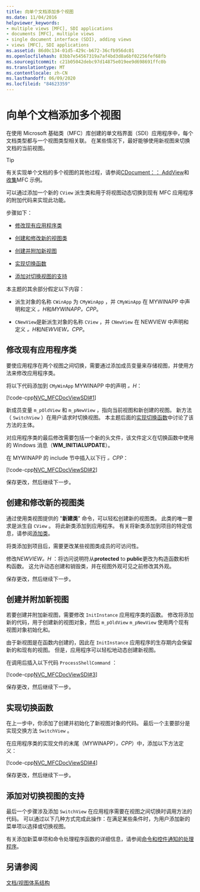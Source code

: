 ```yaml
---
title: 向单个文档添加多个视图
ms.date: 11/04/2016
helpviewer_keywords:
- multiple views [MFC], SDI applications
- documents [MFC], multiple views
- single document interface (SDI), adding views
- views [MFC], SDI applications
ms.assetid: 86d0c134-01d5-429c-b672-36cfb956dc01
ms.openlocfilehash: 83bb7e54567319a7af4bd3d8a6bf02256fef68fb
ms.sourcegitcommit: c21b05042debc97d14875e019ee9d698691ffc0b
ms.translationtype: MT
ms.contentlocale: zh-CN
ms.lasthandoff: 06/09/2020
ms.locfileid: "84623359"
---
```

# <a name="adding-multiple-views-to-a-single-document"></a>向单个文档添加多个视图

在使用 Microsoft 基础类（MFC）库创建的单文档界面（SDI）应用程序中，每个文档类型都与一个视图类型相关联。 在某些情况下，最好能够使用新视图来切换文档的当前视图。

> [!TIP]
> 有关实现单个文档的多个视图的其他过程，请参阅[CDocument：： AddView](reference/cdocument-class.md#addview)和[收集](../overview/visual-cpp-samples.md)MFC 示例。

可以通过添加一个新的 `CView` 派生类和用于将视图动态切换到现有 MFC 应用程序的附加代码来实现此功能。

步骤如下：

- [修改现有应用程序类](#vcconmodifyexistingapplicationa1)

- [创建和修改新的视图类](#vcconnewviewclassa2)

- [创建并附加新视图](#vcconattachnewviewa3)

- [实现切换函数](#vcconswitchingfunctiona4)

- [添加对切换视图的支持](#vcconswitchingtheviewa5)

本主题的其余部分假定以下内容：

- 派生对象的名称 `CWinApp` 为 `CMyWinApp` ，并 `CMyWinApp` 在 MYWINAPP 中声明和定义 *。H*和*MYWINAPP。CPP*。

- `CNewView`是新派生对象的名称 `CView` ，并 `CNewView` 在 NEWVIEW 中声明和定义 *。H*和*NEWVIEW。CPP*。

## <a name="modify-the-existing-application-class"></a><a name="vcconmodifyexistingapplicationa1"></a>修改现有应用程序类

要使应用程序在两个视图之间切换，需要通过添加成员变量来存储视图，并使用方法来修改应用程序类。

将以下代码添加到 `CMyWinApp` MYWINAPP 中的声明 *。H*：

[!code-cpp[NVC_MFCDocViewSDI#1](codesnippet/cpp/adding-multiple-views-to-a-single-document_1.h)]

新成员变量 `m_pOldView` 和 `m_pNewView` ，指向当前视图和新创建的视图。 新方法（ `SwitchView` ）在用户请求时切换视图。 本主题后面的[实现切换函数](#vcconswitchingfunctiona4)中讨论了该方法的主体。

对应用程序类的最后修改需要包括一个新的头文件，该文件定义在切换函数中使用的 Windows 消息（**WM_INITIALUPDATE**）。

在 MYWINAPP 的 include 节中插入以下行 *。CPP*：

[!code-cpp[NVC_MFCDocViewSDI#2](codesnippet/cpp/adding-multiple-views-to-a-single-document_2.cpp)]

保存更改，然后继续下一步。

## <a name="create-and-modify-the-new-view-class"></a><a name="vcconnewviewclassa2"></a>创建和修改新的视图类

通过使用类视图提供的 "**新建类**" 命令，可以轻松创建新的视图类。 此类的唯一要求是派生自 `CView` 。 将此新类添加到应用程序。 有关将新类添加到项目的特定信息，请参阅[添加类](../ide/adding-a-class-visual-cpp.md)。

将类添加到项目后，需要更改某些视图类成员的可访问性。

修改*NEWVIEW。H* ：将访问说明符从**protected** to **public**更改为构造函数和析构函数。 这允许动态创建和销毁类，并在视图外观可见之前修改其外观。

保存更改，然后继续下一步。

## <a name="create-and-attach-the-new-view"></a><a name="vcconattachnewviewa3"></a>创建并附加新视图

若要创建并附加新视图，需要修改 `InitInstance` 应用程序类的函数。 修改将添加新的代码，用于创建新的视图对象，然后 `m_pOldView` `m_pNewView` 使用两个现有视图对象初始化和。

由于新视图是在函数内创建的，因此在 `InitInstance` 应用程序的生存期内会保留新的和现有的视图。 但是，应用程序可以轻松地动态创建新视图。

在调用后插入以下代码 `ProcessShellCommand` ：

[!code-cpp[NVC_MFCDocViewSDI#3](codesnippet/cpp/adding-multiple-views-to-a-single-document_3.cpp)]

保存更改，然后继续下一步。

## <a name="implement-the-switching-function"></a><a name="vcconswitchingfunctiona4"></a>实现切换函数

在上一步中，你添加了创建并初始化了新视图对象的代码。 最后一个主要部分是实现交换方法 `SwitchView` 。

在应用程序类的实现文件的末尾（MYWINAPP）*。CPP*）中，添加以下方法定义：

[!code-cpp[NVC_MFCDocViewSDI#4](codesnippet/cpp/adding-multiple-views-to-a-single-document_4.cpp)]

保存更改，然后继续下一步。

## <a name="add-support-for-switching-the-view"></a><a name="vcconswitchingtheviewa5"></a>添加对切换视图的支持

最后一个步骤涉及添加 `SwitchView` 在应用程序需要在视图之间切换时调用方法的代码。 可以通过以下几种方式完成此操作：在满足某些条件时，为用户添加新的菜单项以选择或切换视图。

有关添加新菜单项和命令处理程序函数的详细信息，请参阅[命令和控件通知的处理程序](handlers-for-commands-and-control-notifications.md)。

## <a name="see-also"></a>另请参阅

[文档/视图体系结构](document-view-architecture.md)
